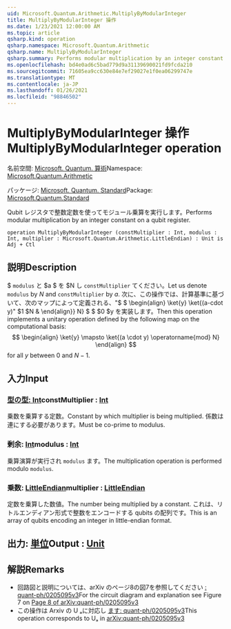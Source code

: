 ```yaml
---
uid: Microsoft.Quantum.Arithmetic.MultiplyByModularInteger
title: MultiplyByModularInteger 操作
ms.date: 1/23/2021 12:00:00 AM
ms.topic: article
qsharp.kind: operation
qsharp.namespace: Microsoft.Quantum.Arithmetic
qsharp.name: MultiplyByModularInteger
qsharp.summary: Performs modular multiplication by an integer constant on a qubit register.
ms.openlocfilehash: bd4e0ad6c5bad779d9a31139690021fd9fcda210
ms.sourcegitcommit: 71605ea9cc630e84e7ef29027e1f0ea06299747e
ms.translationtype: MT
ms.contentlocale: ja-JP
ms.lasthandoff: 01/26/2021
ms.locfileid: "98846502"
---
```

# <a name="multiplybymodularinteger-operation"></a><span data-ttu-id="dc85f-102">MultiplyByModularInteger 操作</span><span class="sxs-lookup"><span data-stu-id="dc85f-102">MultiplyByModularInteger operation</span></span>

<span data-ttu-id="dc85f-103">名前空間: [Microsoft. Quantum. 算術](xref:Microsoft.Quantum.Arithmetic)</span><span class="sxs-lookup"><span data-stu-id="dc85f-103">Namespace: [Microsoft.Quantum.Arithmetic](xref:Microsoft.Quantum.Arithmetic)</span></span>

<span data-ttu-id="dc85f-104">パッケージ: [Microsoft. Quantum. Standard](https://nuget.org/packages/Microsoft.Quantum.Standard)</span><span class="sxs-lookup"><span data-stu-id="dc85f-104">Package: [Microsoft.Quantum.Standard](https://nuget.org/packages/Microsoft.Quantum.Standard)</span></span>


<span data-ttu-id="dc85f-105">Qubit レジスタで整数定数を使ってモジュール乗算を実行します。</span><span class="sxs-lookup"><span data-stu-id="dc85f-105">Performs modular multiplication by an integer constant on a qubit register.</span></span>

```qsharp
operation MultiplyByModularInteger (constMultiplier : Int, modulus : Int, multiplier : Microsoft.Quantum.Arithmetic.LittleEndian) : Unit is Adj + Ctl
```


## <a name="description"></a><span data-ttu-id="dc85f-106">説明</span><span class="sxs-lookup"><span data-stu-id="dc85f-106">Description</span></span>

<span data-ttu-id="dc85f-107">$ `modulus` と $a $ を $N し `constMultiplier` てください。</span><span class="sxs-lookup"><span data-stu-id="dc85f-107">Let us denote `modulus` by $N$ and `constMultiplier` by $a$.</span></span>
<span data-ttu-id="dc85f-108">次に、この操作では、計算基準に基づいて、次のマップによって定義される、"$ $ \begin{align} \ket{y} \ket{(a-cdot y)" $1 $N & \end{align}} N} $ $ $0 $y を実装します。</span><span class="sxs-lookup"><span data-stu-id="dc85f-108">Then this operation implements a unitary operation defined by the following map on the computational basis: $$ \begin{align} \ket{y} \mapsto \ket{(a \cdot y) \operatorname{mod} N} \end{align} $$ for all $y$ between $0$ and $N - 1$.</span></span>

## <a name="input"></a><span data-ttu-id="dc85f-109">入力</span><span class="sxs-lookup"><span data-stu-id="dc85f-109">Input</span></span>

### <a name="constmultiplier--int"></a><span data-ttu-id="dc85f-110">[型の型: Int](xref:microsoft.quantum.lang-ref.int)</span><span class="sxs-lookup"><span data-stu-id="dc85f-110">constMultiplier : [Int](xref:microsoft.quantum.lang-ref.int)</span></span>

<span data-ttu-id="dc85f-111">乗数を乗算する定数。</span><span class="sxs-lookup"><span data-stu-id="dc85f-111">Constant by which multiplier is being multiplied.</span></span> <span data-ttu-id="dc85f-112">係数は連にする必要があります。</span><span class="sxs-lookup"><span data-stu-id="dc85f-112">Must be co-prime to modulus.</span></span>


### <a name="modulus--int"></a><span data-ttu-id="dc85f-113">剰余: [Int](xref:microsoft.quantum.lang-ref.int)</span><span class="sxs-lookup"><span data-stu-id="dc85f-113">modulus : [Int](xref:microsoft.quantum.lang-ref.int)</span></span>

<span data-ttu-id="dc85f-114">乗算演算が実行され `modulus` ます。</span><span class="sxs-lookup"><span data-stu-id="dc85f-114">The multiplication operation is performed modulo `modulus`.</span></span>


### <a name="multiplier--littleendian"></a><span data-ttu-id="dc85f-115">乗数: [LittleEndian](xref:Microsoft.Quantum.Arithmetic.LittleEndian)</span><span class="sxs-lookup"><span data-stu-id="dc85f-115">multiplier : [LittleEndian](xref:Microsoft.Quantum.Arithmetic.LittleEndian)</span></span>

<span data-ttu-id="dc85f-116">定数を乗算した数値。</span><span class="sxs-lookup"><span data-stu-id="dc85f-116">The number being multiplied by a constant.</span></span>
<span data-ttu-id="dc85f-117">これは、リトルエンディアン形式で整数をエンコードする qubits の配列です。</span><span class="sxs-lookup"><span data-stu-id="dc85f-117">This is an array of qubits encoding an integer in little-endian format.</span></span>



## <a name="output--unit"></a><span data-ttu-id="dc85f-118">出力: [単位](xref:microsoft.quantum.lang-ref.unit)</span><span class="sxs-lookup"><span data-stu-id="dc85f-118">Output : [Unit](xref:microsoft.quantum.lang-ref.unit)</span></span>



## <a name="remarks"></a><span data-ttu-id="dc85f-119">解説</span><span class="sxs-lookup"><span data-stu-id="dc85f-119">Remarks</span></span>

- <span data-ttu-id="dc85f-120">回路図と説明については、arXiv のページ8の図7を参照してください [: quant-ph/0205095v3](https://arxiv.org/pdf/quant-ph/0205095v3.pdf#page=8)</span><span class="sxs-lookup"><span data-stu-id="dc85f-120">For the circuit diagram and explanation see Figure 7 on [Page 8 of arXiv:quant-ph/0205095v3](https://arxiv.org/pdf/quant-ph/0205095v3.pdf#page=8)</span></span>
- <span data-ttu-id="dc85f-121">この操作は Arxiv の U ₐに対応し [ます: quant-ph/0205095v3](https://arxiv.org/pdf/quant-ph/0205095v3.pdf)</span><span class="sxs-lookup"><span data-stu-id="dc85f-121">This operation corresponds to Uₐ in [arXiv:quant-ph/0205095v3](https://arxiv.org/pdf/quant-ph/0205095v3.pdf)</span></span>